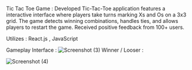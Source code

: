 Tic Tac Toe Game : Developed Tic-Tac-Toe application features a interactive interface where players take turns marking Xs and Os on a 3x3 grid. The
game detects winning combinations, handles ties, and allows players to restart the game. Received positive feedback from 100+
users.

Utilizes : React.js , JavaScript


Gameplay Interface : 
![Screenshot (3)](https://github.com/Ankit9767/Tic-Tac-Toe-Game-REACT-JAVASCRIPT/assets/115581498/31cda4af-3799-4482-a96c-d7fa80d8c2f6)
Winner / Looser :

![Screenshot (4)](https://github.com/Ankit9767/Tic-Tac-Toe-Game-REACT-JAVASCRIPT/assets/115581498/f5ef85e5-ce1e-4d04-a229-821d0f7fe645)
